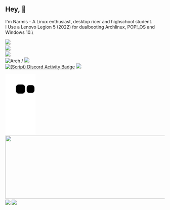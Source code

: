 ## Hey, 👋

I'm Narmis - A Linux enthusiast, desktop ricer and highschool student.\
I Use a Lenovo Legion 5 (2022) for dualbooting Archlinux, POP!_OS and Windows 10.\

[![](https://skillicons.dev/icons?i=python,cpp,bash,html,css,linux,neovim)](https://skillicons.dev)\
![](https://img.shields.io/date/1693732420.svg?label=Time%20since%20last%20distrohop:&colorB=red)\
![](https://custom-icon-badges.demolab.com/badge/Pop!__OS--00D9D6.svg?logo=pop_os)\
![Arch](https://img.shields.io/badge/Arch%20Linux-1BADF6?logo=arch-linux&logoColor=fff&style=flat) /
![](https://custom-icon-badges.demolab.com/badge/Sway-wm-FE403F.svg?logo=sway)\
[![(Script) Discord Activity Badge](https://badgen.net/badge/Currently%20Playing/Ryujinx%2C%20Playing%20Splatoon%203%2C%204%20hours%2019%20minutes%20elapsed.?color=61d800&labelColor=df1473&icon=discord)](https://github.com/Narmis-E/narmis-e)
![](https://komarev.com/ghpvc/?username=Narmis-E)
<p float="left">
  <img src="https://github.com/Narmis-E/narmis-e/blob/output/github-contribution-grid-snake-dark.svg"/>
  <img src="http://github-profile-summary-cards.vercel.app/api/cards/profile-details?username=Narmis-E&theme=onedark" width="650" height="200"  />
  <img src="http://github-profile-summary-cards.vercel.app/api/cards/stats?username=Narmis-E&theme=onedark" height="190" />
  <img src="http://github-profile-summary-cards.vercel.app/api/cards/repos-per-language?username=Narmis-E&theme=onedark" height="190" />
</p>
